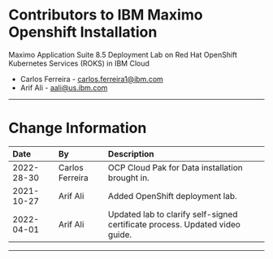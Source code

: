 
# Contributors to IBM Maximo Openshift Installation

Maximo Application Suite 8.5 Deployment Lab on Red Hat OpenShift Kubernetes Services (ROKS) in IBM Cloud
- Carlos Ferreira - <carlos.ferreira1@ibm.com>
- Arif Ali - <aali@us.ibm.com>

---

# Change Information

|Date     |By             | Description                                           |
|:--------|:--------------|:------------------------------------------------------|
|2022-28-30|Carlos Ferreira |OCP Cloud Pak for Data installation brought in. |
|2021-10-27|Arif Ali      |Added OpenShift deployment lab.|
|2022-04-01|Arif Ali|Updated lab to clarify self-signed certificate process. Updated video guide.
---
